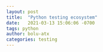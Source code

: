 ```yaml
---
layout: post
title:  "Python testing ecosystem"
date:   2021-03-13 15:06:06 -0700
tags: python
author: bolu-atx
categories: testing 
---
```


<!--more-->